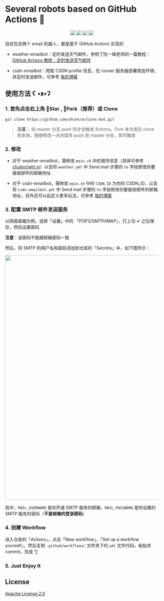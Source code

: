 # Several robots based on GitHub Actions 🤖

<p align="center">
    <img src="https://img.shields.io/github/license/shink/actions-bot.svg"/>
    <img src="https://img.shields.io/github/repo-size/shink/actions-bot.svg"/>
    <img src="https://img.shields.io/github/last-commit/shink/actions-bot.svg"/>
    <img src="https://img.shields.io/badge/language-python-blue.svg">
</p>

目前包含两个 email 机器人，都是基于 GitHub Actions 实现的

- weather-emailbot：定时发送天气邮件，参照了阮一峰老师的一篇教程：[GitHub Actions 教程：定时发送天气邮件](http://www.ruanyifeng.com/blog/2019/12/github_actions.html)

- csdn-emailbot：爬取 CSDN profile 信息，在 runner 服务器部署爬虫环境，并定时发送邮件，可参考 [我的博客](https://blog.csdn.net/sculpta/article/details/104142607)

## 使用方法 ʕ •ᴥ•ʔ

### 1. 首先点击右上角 🌟Star , 🔱Fork（推荐）或 Clone

```git
git clone https://github.com/shink/actions-bot.git
```

> **注意：** 向 master 分支 push 时才会触发 Actions。Fork 本仓库后 clone 到本地，随便修改一点内容并 push 到 master 分支，即可触发

### 2. 修改

  - 对于 weather-emailbot，需修改 `main.sh` 中的城市信息（具体可参考 [chubin/wttr.in](https://github.com/chubin/wttr.in)）以及将 `weather.yml` 中 Send mail 步骤的 `to` 字段修改你要接收邮件的邮箱地址
  
  - 对于 csdn-emailbot，需修改 `main.sh` 中的 `CSDN_ID` 为你的 CSDN_ID，以及将 `csdn-emailbot.yml` 中 Send mail 步骤的 `to` 字段修改你要接收邮件的邮箱地址，另外还可以自定义更多玩法，可参考 [我的博客](https://blog.csdn.net/sculpta/article/details/104142607)

### 3. 配置 SMTP 邮件发送服务

以网易邮箱为例，选择「设置」中的 「POP3/SMTP/IMAP」，打上勾 ✔ 之后保存，然后设置密码

**注意**：该密码不能跟邮箱密码一致

然后，将 SMTP 的用户名和密码添加到仓库的「Secrets」中，如下图所示：

<p align="center">
    <img src="https://gitee.com/tsund/data/raw/master/blog/2020/01/github-actions-spider/img.png" width="800">
</p>

其中，`MAIL_USERNAME` 是你开通 SMTP 服务的邮箱，`MAIL_PASSWORD` 是你设置的 SMTP 服务的密码（**不是邮箱的登录密码**）

### 4. 创建 Workflow

进入仓库的「Actions」，点击「New workflow」、「Set up a workflow yourself」，然后复制 `.github/workflows/` 文件夹下的 `yml` 文件代码，粘贴并 commit，完成 👌

### 5. Just Enjoy It

## License

[Apache License 2.0](LICENSE)  
 
